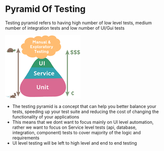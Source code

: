 # Pyramid Of Testing

Testing pyramid refers to having high number of low level tests, medium number of integration tests and low number of UI/Gui tests

![](../.gitbook/assets/image%20%2851%29.png)

* The testing pyramid is a concept that can help you better balance your tests, speeding up your test suite and reducing the cost of changing the functionality of your applications
* This means that we dont want to focus mainly on UI level automation, rather we want to focus on Service level tests \(api, database, integration, component\) tests to cover majority of the logic and requirements
* UI level testing will be left to high level and end to end testing


